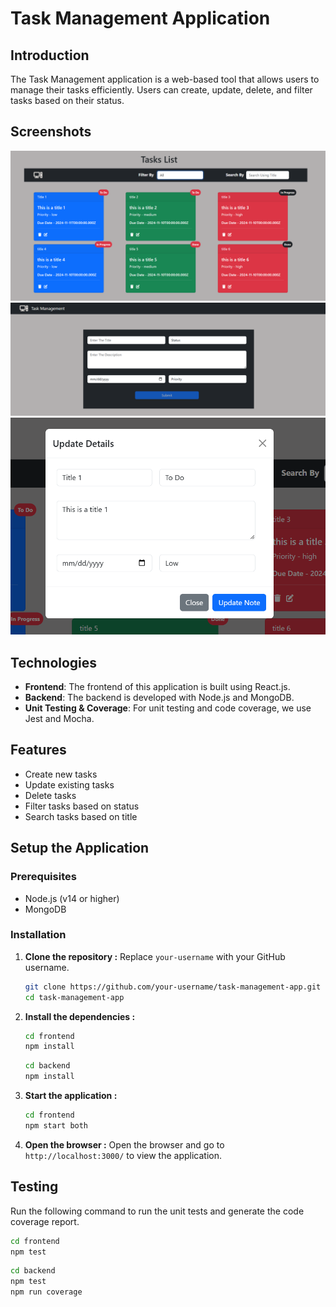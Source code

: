 # Task Management Application

## Introduction

The Task Management application is a web-based tool that allows users to manage their tasks efficiently. Users can create, update, delete, and filter tasks based on their status.

## Screenshots
![Home Image](./screenshots/tasks.png)
![Craete Task](./screenshots/Home.png)
![Update Task](./screenshots/update_task.png)

## Technologies
- **Frontend**: The frontend of this application is built using React.js.
- **Backend**: The backend is developed with Node.js and MongoDB.
- **Unit Testing & Coverage**: For unit testing and code coverage, we use Jest and Mocha.

## Features

- Create new tasks
- Update existing tasks
- Delete tasks
- Filter tasks based on status
- Search tasks based on title

## Setup the Application

### Prerequisites

- Node.js (v14 or higher)
- MongoDB

### Installation

1. **Clone the repository :**
 Replace `your-username` with your GitHub username.
   ```sh
   git clone https://github.com/your-username/task-management-app.git
   cd task-management-app
   ```
2. **Install the dependencies :**
   ```sh
   cd frontend
   npm install
   ```
   ```sh
   cd backend
   npm install
   ```
3. **Start the application :**
   ```sh
   cd frontend
   npm start both
   ```
4. **Open the browser :**
   Open the browser and go to `http://localhost:3000/` to view the application.

## Testing
Run the following command to run the unit tests and generate the code coverage report.
```sh
cd frontend
npm test
```
```sh
cd backend
npm test
npm run coverage
```


